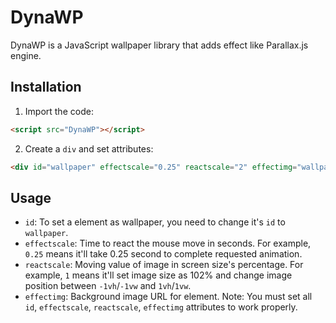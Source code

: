 # DynaWP

DynaWP is a JavaScript wallpaper library that adds effect like Parallax.js engine.

## Installation

1) Import the code:
```html
<script src="DynaWP"></script>
```

2) Create a `div` and set attributes:
```html
<div id="wallpaper" effectscale="0.25" reactscale="2" effectimg="wallpaper.webp"></div>
```

## Usage
* `id`: To set a element as wallpaper, you need to change it's `id` to `wallpaper`.
* `effectscale`: Time to react the mouse move in seconds. For example, `0.25` means it'll take 0.25 second to complete requested animation.
* `reactscale`: Moving value of image in screen size's percentage. For example, `1` means it'll set image size as 102% and change image position between `-1vh`/`-1vw` and `1vh`/`1vw`.
* `effectimg`: Background image URL for element.
Note: You must set all `id`, `effectscale`, `reactscale`, `effectimg` attributes to work properly.
